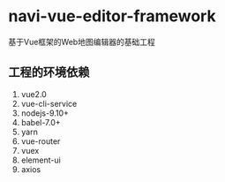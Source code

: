 # navi-vue-editor-framework 
基于Vue框架的Web地图编辑器的基础工程

## 工程的环境依赖
1. vue2.0
2. vue-cli-service
2. nodejs-9.10+
3. babel-7.0+
4. yarn
5. vue-router
6. vuex
7. element-ui
8. axios
